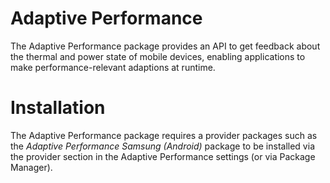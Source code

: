 # Adaptive Performance
The Adaptive Performance package provides an API to get feedback about the thermal and power state of mobile devices, enabling applications to make performance-relevant adaptions at runtime.

# Installation
The Adaptive Performance package requires a provider packages such as the *Adaptive Performance Samsung (Android)* package to be installed via the provider section in the Adaptive Performance settings (or via Package Manager).
